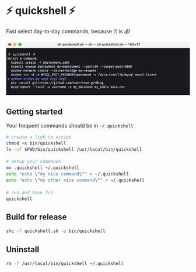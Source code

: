 # ⚡️ quickshell ⚡️

Fast select day-to-day commands, because ⏰ is 💰!

<p align="center">
  <img src="./docs/quickshell.png">
</p>

## Getting started

Your frequent commands should be in `~/.quickshell`

```sh
# create a link to script
chmod +x bin/quickshell
ln -sf $PWD/bin/quickshell /usr/local/bin/quickshell

# setup your commands
mv .quickshell ~/.quickshell
echo "echo \"my nice command\"" > ~/.quickshell
echo "echo \"my other nice command\"" > ~/.quickshell

# run and have fun
quickshell
```

## Build for release

```sh
shc -f quickshell.sh -o bin/quickshell
```

## Uninstall

```sh
rm -f /usr/local/bin/quickshell ~/.quickshell
```
